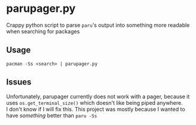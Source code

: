 # parupager.py
Crappy python script to parse `paru`'s output into something more readable when searching for packages

## Usage

    pacman -Ss <search> | parupager.py

## Issues

Unfortunately, parupager currently does not work with a pager, because it uses `os.get_terminal_size()` which doesn't like being piped anywhere.\
I don't know if I will fix this. This project was mostly because I wanted to have *something* better than `paru -Ss`
